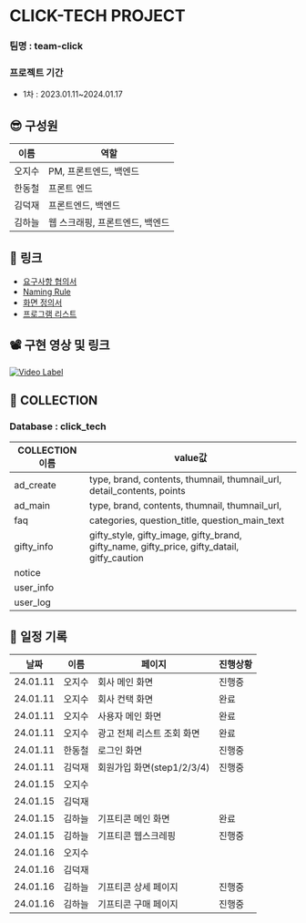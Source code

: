 # CLICK-TECH PROJECT
### 팀명 : team-click
### 프로젝트 기간
- 1차 : 2023.01.11~2024.01.17

## 😎 구성원
|이름|역할|
|--|--|
|오지수|PM, 프론트엔드, 백엔드|
|한동철|프론트 엔드|
|김덕재|프론트엔드, 백엔드|
|김하늘|웹 스크래핑, 프론트엔드, 백엔드|


## 🔗 링크
- [요구사항 협의서](https://docs.google.com/spreadsheets/d/1X8P04WVEI0UHHBgwnm6sdEGvcQMMdDbG/edit#gid=1451597086)
- [Naming Rule](https://docs.google.com/spreadsheets/d/1Wv_UeDGFgwWSKbVt_ljegem_74iAO51d/edit#gid=1553145129)
- [화면 정의서](https://app.diagrams.net/#G1gkcP13qSXsKN-8vhqlf_jbOyH3H1UWe8)
- [프로그램 리스트](https://docs.google.com/spreadsheets/d/1PkNy5FeMStLbZLwcCxHNW4hD4sRn7vET/edit#gid=389956398)
## 📽 구현 영상 및 링크

[![Video Label](http://img.youtube/vi/8B56RWcd8kA/0.jpg)](https://youtu.be/8B56RWcd8kA)

## 🎁 COLLECTION
### Database : click_tech

|COLLECTION이름|value값|
|--|--|
|ad_create|type, brand, contents, thumnail, thumnail_url, detail_contents, points|
|ad_main|type, brand, contents, thumnail, thumnail_url, |
|faq|categories, question_title, question_main_text|
|gifty_info|gifty_style, gifty_image, gifty_brand, gifty_name, gifty_price, gifty_datail, gitfy_caution |
|notice||
|user_info||
|user_log||


## 🎋 일정 기록
|날짜|이름|페이지|진행상황|
|--|--|--|--|
|24.01.11|오지수|회사 메인 화면|진행중|
|24.01.11|오지수|회사 컨택 화면|완료|
|24.01.11|오지수|사용자 메인 화면|완료|
|24.01.11|오지수|광고 전체 리스트 조회 화면|완료|
|24.01.11|한동철|로그인 화면|진행중|
|24.01.11|김덕재|회원가입 화면(step1/2/3/4) |진행중|
|24.01.15|오지수| | |
|24.01.15|김덕재| | |
|24.01.15|김하늘|기프티콘 메인 화면|완료|
|24.01.15|김하늘|기프티콘 웹스크레핑|진행중|
|24.01.16|오지수| | |
|24.01.16|김덕재| | |
|24.01.16|김하늘|기프티콘 상세 페이지|진행중|
|24.01.16|김하늘|기프티콘 구매 페이지|진행중|
